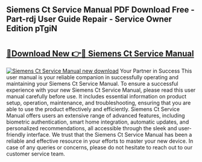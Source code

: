 ## Siemens Ct Service Manual PDF Download Free - Part-rdj User Guide Repair - Service Owner Edition pTgiN

# <h2><a href="http://bc7569.oget.top/?id=Siemens+Ct+Service+Manual">🔗Download New 👉🔴 Siemens Ct Service Manual</a></h2>

[![Siemens Ct Service Manual new download](https://i.imgur.com/5g1atiW.png)](http://bc7569.oget.top/?id=Siemens+Ct+Service+Manual)
Your Partner in Success This user manual is your reliable companion in successfully operating and maintaining your Siemens Ct Service Manual. To ensure a successful experience with your new Siemens Ct Service Manual, please read this user manual carefully before use. It includes essential information on product setup, operation, maintenance, and troubleshooting, ensuring that you are able to use the product effectively and efficiently. Siemens Ct Service Manual offers users an extensive range of advanced features, including biometric authentication, smart home integration, automatic updates, and personalized recommendations, all accessible through the sleek and user-friendly interface. We trust that the Siemens Ct Service Manual has been a reliable and effective resource in your efforts to master your new device. In case of any queries or concerns, please do not hesitate to reach out to our customer service team.
